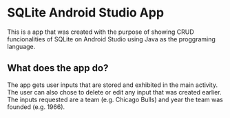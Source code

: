 # SQLite Android Studio App
This is a app that was created with the purpose of showing CRUD funcionalities of SQLite on Android Studio using Java as the proggraming language.

## What does the app do?
The app gets user inputs that are stored and exhibited in the main activity. The user can also chose to delete or edit any input that was created earlier. The inputs requested are a team (e.g. Chicago Bulls) and year the team was founded (e.g. 1966).
